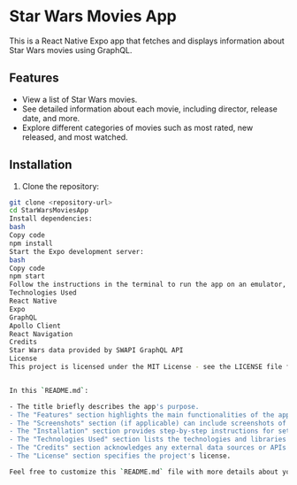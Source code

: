 # Star Wars Movies App

This is a React Native Expo app that fetches and displays information about Star Wars movies using GraphQL.

## Features

- View a list of Star Wars movies.
- See detailed information about each movie, including director, release date, and more.
- Explore different categories of movies such as most rated, new released, and most watched.


## Installation

1. Clone the repository:

```bash
git clone <repository-url>
cd StarWarsMoviesApp
Install dependencies:
bash
Copy code
npm install
Start the Expo development server:
bash
Copy code
npm start
Follow the instructions in the terminal to run the app on an emulator, simulator, or physical device.
Technologies Used
React Native
Expo
GraphQL
Apollo Client
React Navigation
Credits
Star Wars data provided by SWAPI GraphQL API
License
This project is licensed under the MIT License - see the LICENSE file for details.


In this `README.md`:

- The title briefly describes the app's purpose.
- The "Features" section highlights the main functionalities of the app.
- The "Screenshots" section (if applicable) can include screenshots of your app.
- The "Installation" section provides step-by-step instructions for setting up the app locally.
- The "Technologies Used" section lists the technologies and libraries used in the project.
- The "Credits" section acknowledges any external data sources or APIs used in the app.
- The "License" section specifies the project's license.

Feel free to customize this `README.md` file with more details about your app, including additional sections or information as needed.




